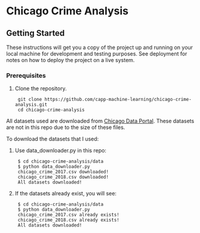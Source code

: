 # Chicago Crime Analysis

## Getting Started

These instructions will get you a copy of the project up and running on your local machine for development and testing purposes. See deployment for notes on how to deploy the project on a live system.

### Prerequisites

1. Clone the repository.

        git clone https://github.com/capp-machine-learning/chicago-crime-analysis.git
        cd chicago-crime-analysis

All datasets used are downloaded from [Chicago Data Portal](https://data.cityofchicago.org/).
These datasets are not in this repo due to the size of these files.

To download the datasets that I used:

1. Use data_downloader.py in this repo:

        $ cd chicago-crime-analysis/data
        $ python data_downloader.py
        chicago_crime_2017.csv downloaded!
        chicago_crime_2018.csv downloaded!
        All datasets downloaded!

1. If the datasets already exist, you will see:

        $ cd chicago-crime-analysis/data
        $ python data_downloader.py
        chicago_crime_2017.csv already exists!
        chicago_crime_2018.csv already exists!
        All datasets downloaded!
